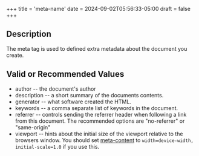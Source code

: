 +++
title = 'meta-name'
date = 2024-09-02T05:56:33-05:00
draft = false
+++

## Description

The meta tag is used to defined extra metadata about the document you create.

## Valid or Recommended Values

+ author -- the document's author
+ description -- a short summary of the documents contents.
+ generator -- what software created the HTML.
+ keywords -- a comma separate list of keywords in the document.
+ referrer -- controls sending the referrer header when following a link from
this document. The recommended options are "no-referrer" or "same-origin"
+ viewport -- hints about the initial size of the viewport relative to the
browsers window. You should set [meta-content](../meta-content/) to
`width=device-width, initial-scale=1.0` if you use this.